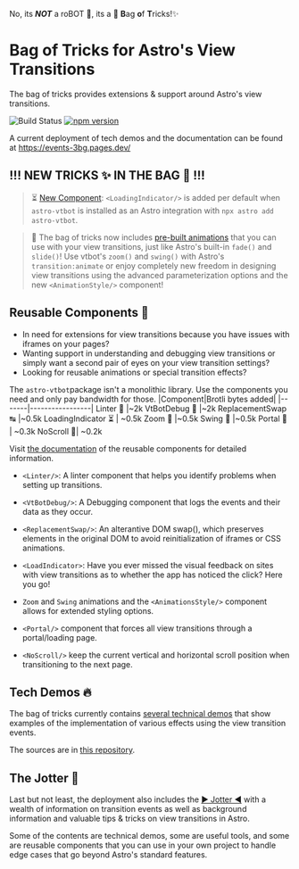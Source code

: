 No, its ***NOT*** a roBOT 🤖, its a 👜 <b>B</b>ag <b>o</b>f <b>T</b>ricks!✨

# **Bag of Tricks** for Astro's **View Transitions**

The bag of tricks provides extensions & support around Astro's view transitions.

![Build Status](https://github.com/martrapp/astro-vtbot/actions/workflows/astro.yml/badge.svg)
[![npm version](https://img.shields.io/npm/v/astro-vtbot)](https://www.npmjs.com/package/astro-vtbot)


A current deployment of tech demos and the documentation can be found at https://events-3bg.pages.dev/

## !!! NEW TRICKS ✨ IN THE BAG 👜 !!!

> ⏳ [New Component](https://events-3bg.pages.dev/library/LoadingIndicator/): `<LoadingIndicator/>` is added per default when `astro-vtbot` is installed as an Astro integration with `npx astro add astro-vtbot`.

> 🎥 The bag of tricks now includes [pre-built animations](https://events-3bg.pages.dev/animations/one/) that you can use with your view transitions, just like Astro's built-in `fade()` and `slide()`! Use vtbot's `zoom()` and `swing()` with Astro's `transition:animate` or enjoy completely new freedom in designing view transitions using the advanced parameterization options and the new `<AnimationStyle/>` component!

## Reusable Components 🧩

* In need for extensions for view transitions because you have issues with iframes on your pages?
* Wanting support in understanding and debugging view transitions or simply want a second pair of eyes on your view transition settings?
* Looking for reusable animations or special transition effects?

The `astro-vtbot`package isn't a monolithic library. Use the components you need and only pay bandwidth for those. 
|Component|Brotli bytes added|
|-------|-----------------|
Linter 🧹 |~2k
VtBotDebug 🐛 |~2k
ReplacementSwap ↹ |~0.5k
LoadingIndicator ⏳ | ~0.5k
Zoom 🔎 |~0.5k
Swing 🎷 |~0.5k
Portal 🚪 | ~0.3k
NoScroll 📜| ~0.2k

Visit [the documentation](https://events-3bg.pages.dev/components/) of the reusable components for detailed information.

- `<Linter/>`: A linter component that helps you identify problems when setting up transitions.

- `<VtBotDebug/>`: A Debugging component that logs the events and their data as they occur.

- `<ReplacementSwap/>`: An alterantive DOM swap(), which preserves elements in the original DOM to avoid reinitialization of iframes or CSS animations.

- `<LoadIndicator>`: Have you ever missed the visual feedback on sites with view transitions as to whether the app has noticed the click? Here you go!

- `Zoom` and `Swing` animations and the `<AnimationsStyle/>` component allows for extended styling options.

- `<Portal/>` component that forces all view transitions through a portal/loading page. 

- `<NoScroll/>` keep the current vertical and horizontal scroll position when transitioning to the next page.

## Tech Demos 🔥

The bag of tricks currently contains [several technical demos](https://events-3bg.pages.dev/demos/) that show examples of the implementation of various effects using the view transition events.

The sources are in [this repository](https://github.com/martrapp/astro-vtbot-website).

## The Jotter 📓
Last but not least, the deployment also includes the [▶ Jotter ◀](https://events-3bg.pages.dev/docs/Jotter/) with a wealth of information on transition events as well as background information and valuable tips & tricks on view transitions in Astro.

Some of the contents are technical demos, some are useful tools, and some are reusable components that you can use in your own project to handle edge cases that go beyond Astro's standard features.

